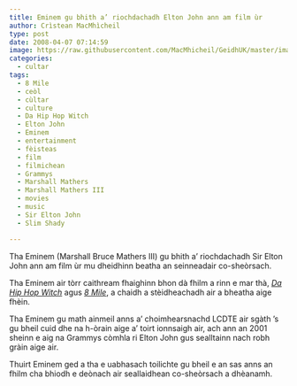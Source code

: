 ```yaml
---
title: Eminem gu bhith a’ riochdachadh Elton John ann am film ùr
author: Crìstean MacMhìcheil
type: post
date: 2008-04-07 07:14:59
image: https://raw.githubusercontent.com/MacMhicheil/GeidhUK/master/images/2008-04-07-eminem-gu-bhith-a-riochdachadh-elton-john-ann-am-film-ur.jpg
categories:
  - cultar
tags:
  - 8 Mile
  - ceòl
  - cùltar
  - culture
  - Da Hip Hop Witch
  - Elton John
  - Eminem
  - entertainment
  - fèisteas
  - film
  - filmichean
  - Grammys
  - Marshall Mathers
  - Marshall Mathers III
  - movies
  - music
  - Sir Elton John
  - Slim Shady

---
```

Tha Eminem (Marshall Bruce Mathers III) gu bhith a&#8217; riochdachadh Sir Elton John ann am film ùr mu dheidhinn beatha an seinneadair co-sheòrsach.

<!--more-->

Tha Eminem air tòrr caithream fhaighinn bhon dà fhilm a rinn e mar thà, [_Da Hip Hop Witch_][1] agus [_8 Mile_][2], a chaidh a stèidheachadh air a bheatha aige fhèin.

Tha Eminem gu math ainmeil anns a&#8217; choimhearsnachd LCDTE air sgàth &#8217;s gu bheil cuid dhe na h-òrain aige a&#8217; toirt ionnsaigh air, ach ann an 2001 sheinn e aig na Grammys còmhla ri Elton John gus sealltainn nach robh gràin aige air.

Thuirt Eminem ged a tha e uabhasach toilichte gu bheil e an sas anns an fhilm cha bhiodh e deònach air seallaidhean co-sheòrsach a dhèanamh.

 [1]: http://www.imdb.com/title/tt0245943/ "Da Hip Hop Witch air IMDB"
 [2]: http://www.imdb.com/title/tt0298203/ "8 Mile air IMDB"
